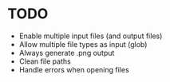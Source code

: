 # TODO

- Enable multiple input files (and output files)
- Allow multiple file types as input (glob)
- Always generate .png output
- Clean file paths
- Handle errors when opening files